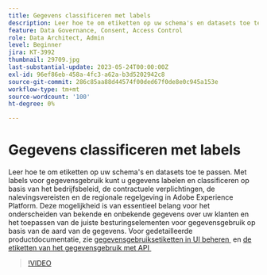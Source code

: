 ```yaml
---
title: Gegevens classificeren met labels
description: Leer hoe te om etiketten op uw schema's en datasets toe te passen.
feature: Data Governance, Consent, Access Control
role: Data Architect, Admin
level: Beginner
jira: KT-3992
thumbnail: 29709.jpg
last-substantial-update: 2023-05-24T00:00:00Z
exl-id: 96ef86eb-458a-4fc3-a62a-b3d5202942c8
source-git-commit: 286c85aa88d44574f00ded67f0de8e0c945a153e
workflow-type: tm+mt
source-wordcount: '100'
ht-degree: 0%

---
```


# Gegevens classificeren met labels

Leer hoe te om etiketten op uw schema&#39;s en datasets toe te passen. Met labels voor gegevensgebruik kunt u gegevens labelen en classificeren op basis van het bedrijfsbeleid, de contractuele verplichtingen, de nalevingsvereisten en de regionale regelgeving in Adobe Experience Platform. Deze mogelijkheid is van essentieel belang voor het onderscheiden van bekende en onbekende gegevens over uw klanten en het toepassen van de juiste besturingselementen voor gegevensgebruik op basis van de aard van de gegevens. Voor gedetailleerde productdocumentatie, zie [&#x200B; gegevensgebruiksetiketten in UI beheren &#x200B;](https://experienceleague.adobe.com/docs/experience-platform/data-governance/labels/user-guide.html?lang=nl-NL) en [&#x200B; de etiketten van het gegevensgebruik met API &#x200B;](https://experienceleague.adobe.com/docs/experience-platform/data-governance/labels/dataset-api.html?lang=nl-NL)

>[!VIDEO](https://video.tv.adobe.com/v/29709?learn=on&enablevpops)
